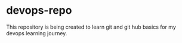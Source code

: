 # devops-repo
This repository is being created to learn git and git hub basics for my devops learning journey.
